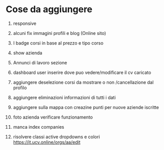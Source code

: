 # Cose da aggiungere

1. responsive
2. alcuni fix immagini profili e blog (Online sito)
3. I badge corsi in base al prezzo e tipo corso 
8. show azienda
9. Annunci di lavoro sezione
10. dashboard user inserire dove puo vedere/modificare il cv caricato
12. aggiungere deselezione corsi da mostrare o non /cancellazione dal profilo
13. aggiungere eliminazioni informazioni di tutti i dati
16. aggiungere sulla mappa con creazine punti per nuove aziende iscritte
19. foto azienda verificare funzionamento
20. manca index companies

21. risolvere classi active dropdowns e colori
https://it.ucv.online/orgs/aa/edit
